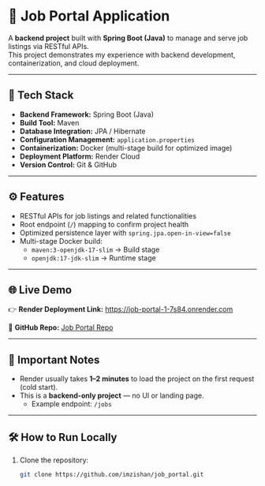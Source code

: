 # 🏢 Job Portal Application

A **backend project** built with **Spring Boot (Java)** to manage and serve job listings via RESTful APIs.  
This project demonstrates my experience with backend development, containerization, and cloud deployment.

---

## 🚀 Tech Stack

- **Backend Framework:** Spring Boot (Java)  
- **Build Tool:** Maven  
- **Database Integration:** JPA / Hibernate  
- **Configuration Management:** `application.properties`  
- **Containerization:** Docker (multi-stage build for optimized image)  
- **Deployment Platform:** Render Cloud  
- **Version Control:** Git & GitHub  

---

## ⚙️ Features

- RESTful APIs for job listings and related functionalities  
- Root endpoint (`/`) mapping to confirm project health  
- Optimized persistence layer with `spring.jpa.open-in-view=false`  
- Multi-stage Docker build:
  - `maven:3-openjdk-17-slim` → Build stage  
  - `openjdk:17-jdk-slim` → Runtime stage  

---

## 🌐 Live Demo

👉 **Render Deployment Link:** https://job-portal-1-7s84.onrender.com

📂 **GitHub Repo:** [Job Portal Repo](https://github.com/imzishan/job_portal)  

---

## 🔑 Important Notes

- Render usually takes **1–2 minutes** to load the project on the first request (cold start).  
- This is a **backend-only project** — no UI or landing page.  
  - Example endpoint: `/jobs`  

---

## 🛠️ How to Run Locally

1. Clone the repository:
   ```bash
   git clone https://github.com/imzishan/job_portal.git
